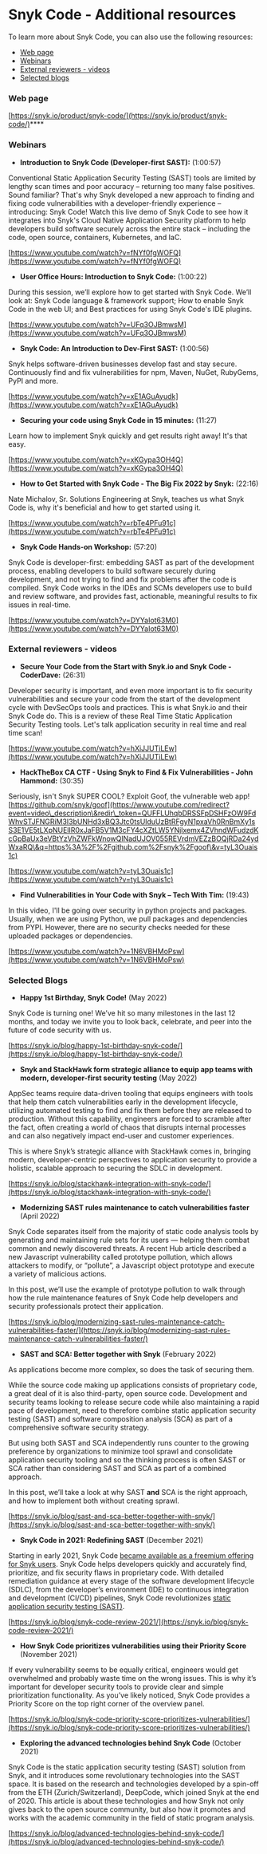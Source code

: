 # Snyk Code - Additional resources

To learn more about Snyk Code, you can also use the following resources:

* [Web page](snyk-code-additional-resources.md#web-page)
* [Webinars](snyk-code-additional-resources.md#webinars)
* [External reviewers - videos](snyk-code-additional-resources.md#external-reviewers-videos)
* [Selected blogs](snyk-code-additional-resources.md#selected-blogs)



### Web page

[https://snyk.io/product/snyk-code/](https://snyk.io/product/snyk-code/)****

### **Webinars**

* **Introduction to Snyk Code (Developer-first SAST):** (1:00:57)

Conventional Static Application Security Testing (SAST) tools are limited by lengthy scan times and poor accuracy – returning too many false positives. Sound familiar? That's why Snyk developed a new approach to finding and fixing code vulnerabilities with a developer-friendly experience – introducing: Snyk Code! Watch this live demo of Snyk Code to see how it integrates into Snyk's Cloud Native Application Security platform to help developers build software securely across the entire stack – including the code, open source, containers, Kubernetes, and IaC.

[https://www.youtube.com/watch?v=fNYf0fgWOFQ](https://www.youtube.com/watch?v=fNYf0fgWOFQ)

* **User Office Hours: Introduction to Snyk Code:** (1:00:22)

During this session, we’ll explore how to get started with Snyk Code. We’ll look at: Snyk Code language & framework support; How to enable Snyk Code in the web UI; and Best practices for using Snyk Code's IDE plugins.

[https://www.youtube.com/watch?v=UFq3OJBmwsM](https://www.youtube.com/watch?v=UFq3OJBmwsM)

* **Snyk Code: An Introduction to Dev-First SAST:** (1:00:56)

Snyk helps software-driven businesses develop fast and stay secure. Continuously find and fix vulnerabilities for npm, Maven, NuGet, RubyGems, PyPI and more.

[https://www.youtube.com/watch?v=xE1AGuAyudk](https://www.youtube.com/watch?v=xE1AGuAyudk)

* **Securing your code using Snyk Code in 15 minutes:** (11:27)

Learn how to implement Snyk quickly and get results right away! It's that easy.

[https://www.youtube.com/watch?v=xKGypa3OH4Q](https://www.youtube.com/watch?v=xKGypa3OH4Q)

* **How to Get Started with Snyk Code - The Big Fix 2022 by Snyk:** (22:16)

Nate Michalov, Sr. Solutions Engineering at Snyk, teaches us what Snyk Code is, why it's beneficial and how to get started using it.

[https://www.youtube.com/watch?v=rbTe4PFu91c](https://www.youtube.com/watch?v=rbTe4PFu91c)

* **Snyk Code Hands-on Workshop:** (57:20)

Snyk Code is developer-first: embedding SAST as part of the development process, enabling developers to build software securely during development, and not trying to find and fix problems after the code is compiled. Snyk Code works in the IDEs and SCMs developers use to build and review software, and provides fast, actionable, meaningful results to fix issues in real-time.

[https://www.youtube.com/watch?v=DYYaIot63M0](https://www.youtube.com/watch?v=DYYaIot63M0)

&#x20;

### **External reviewers - videos**

* **Secure Your Code from the Start with Snyk.io and Snyk Code - CoderDave:** (26:31)

Developer security is important, and even more important is to fix security vulnerabilities and secure your code from the start of the development cycle with DevSecOps tools and practices. This is what Snyk.io and their Snyk Code do. This is a review of these Real Time Static Application Security Testing tools. Let's talk application security in real time and real time scan!

[https://www.youtube.com/watch?v=hXiJJUTiLEw](https://www.youtube.com/watch?v=hXiJJUTiLEw)

* **HackTheBox CA CTF - Using Snyk to Find & Fix Vulnerabilities - John Hammond:** (30:35)

Seriously, isn't Snyk SUPER COOL? Exploit Goof, the vulnerable web app! [https://github.com/snyk/goof](https://www.youtube.com/redirect?event=video\_description\&redir\_token=QUFFLUhqbDRSSFpDSHFzOW9FdWhvSTJFNGRiM3I3bUNHd3xBQ3Jtc0tsUlduUzBtRFgyN1pxaVh0RnBmXy1sS3E1VE5tLXpNUElIR0xJaFB5V1M3cFY4cXZtLW5YNjlxemx4ZVhndWFudzdKcGpBaUx3eVBtYzVhZWFkWnowQlNadUJOV055REVrdmVEZzBOQjRDa24ydWxaRQ\&q=https%3A%2F%2Fgithub.com%2Fsnyk%2Fgoof\&v=tyL3Ouais1c)

[https://www.youtube.com/watch?v=tyL3Ouais1c](https://www.youtube.com/watch?v=tyL3Ouais1c)

* **Find Vulnerabilities in Your Code with Snyk – Tech With Tim:** (19:43)

In this video, I'll be going over security in python projects and packages. Usually, when we are using Python, we pull packages and dependencies from PYPI. However, there are no security checks needed for these uploaded packages or dependencies.

[https://www.youtube.com/watch?v=1N6VBHMoPsw](https://www.youtube.com/watch?v=1N6VBHMoPsw)



### Selected Blogs

* **Happy 1st Birthday, Snyk Code!** (May 2022)

Snyk Code is turning one! We’ve hit so many milestones in the last 12 months, and today we invite you to look back, celebrate, and peer into the future of code security with us.&#x20;

[https://snyk.io/blog/happy-1st-birthday-snyk-code/](https://snyk.io/blog/happy-1st-birthday-snyk-code/)

* **Snyk and StackHawk form strategic alliance to equip app teams with modern, developer-first security testing** (May 2022)

AppSec teams require data-driven tooling that equips engineers with tools that help them catch vulnerabilities early in the development lifecycle, utilizing automated testing to find and fix them before they are released to production. Without this capability, engineers are forced to scramble after the fact, often creating a world of chaos that disrupts internal processes and can also negatively impact end-user and customer experiences.

This is where Snyk’s strategic alliance with StackHawk comes in, bringing modern, developer-centric perspectives to application security to provide a holistic, scalable approach to securing the SDLC in development.

[https://snyk.io/blog/stackhawk-integration-with-snyk-code/](https://snyk.io/blog/stackhawk-integration-with-snyk-code/)

* **Modernizing SAST rules maintenance to catch vulnerabilities faster** (April 2022)

Snyk Code separates itself from the majority of static code analysis tools by generating and maintaining rule sets for its users — helping them combat common and newly discovered threats. A recent Hub article described a new Javascript vulnerability called prototype pollution, which allows attackers to modify, or “pollute”, a Javascript object prototype and execute a variety of malicious actions.&#x20;

In this post, we’ll use the example of prototype pollution to walk through how the rule maintenance features of Snyk Code help developers and security professionals protect their application.

[https://snyk.io/blog/modernizing-sast-rules-maintenance-catch-vulnerabilities-faster/](https://snyk.io/blog/modernizing-sast-rules-maintenance-catch-vulnerabilities-faster/)

* **SAST and SCA: Better together with Snyk** (February 2022)

As applications become more complex, so does the task of securing them.&#x20;

While the source code making up applications consists of proprietary code, a great deal of it is also third-party, open source code. Development and security teams looking to release secure code while also maintaining a rapid pace of development, need to therefore combine static application security testing (SAST) and software composition analysis (SCA) as part of a comprehensive software security strategy.&#x20;

But using both SAST and SCA independently runs counter to the growing preference by organizations to minimize tool sprawl and consolidate application security tooling and so the thinking process is often SAST or SCA rather than considering SAST and SCA as part of a combined approach.

In this post, we’ll take a look at why SAST **and** SCA is the right approach, and how to implement both without creating sprawl.

[https://snyk.io/blog/sast-and-sca-better-together-with-snyk/](https://snyk.io/blog/sast-and-sca-better-together-with-snyk/)

* **Snyk Code in 2021: Redefining SAST** (December 2021)

Starting in early 2021, Snyk Code [became available as a freemium offering for Snyk users](https://snyk.io/blog/snyk-code-now-available-free-sast/). Snyk Code helps developers quickly and accurately find, prioritize, and fix security flaws in proprietary code. With detailed remediation guidance at every stage of the software development lifecycle (SDLC), from the developer’s environment (IDE) to continuous integration and development (CI/CD) pipelines, Snyk Code revolutionizes [static application security testing (SAST)](https://snyk.io/learn/application-security/static-application-security-testing/).

[https://snyk.io/blog/snyk-code-review-2021/](https://snyk.io/blog/snyk-code-review-2021/)

* **How Snyk Code prioritizes vulnerabilities using their Priority Score** (November 2021)

If every vulnerability seems to be equally critical, engineers would get overwhelmed and probably waste time on the wrong issues. This is why it’s important for developer security tools to provide clear and simple prioritization functionality. As you’ve likely noticed, Snyk Code provides a Priority Score on the top right corner of the overview panel.

[https://snyk.io/blog/snyk-code-priority-score-prioritizes-vulnerabilities/](https://snyk.io/blog/snyk-code-priority-score-prioritizes-vulnerabilities/)

* **Exploring the advanced technologies behind Snyk Code** (October 2021)

Snyk Code is the static application security testing (SAST) solution from Snyk, and it introduces some revolutionary technologies into the SAST space. It is based on the research and technologies developed by a spin-off from the ETH (Zurich/Switzerland), DeepCode, which joined Snyk at the end of 2020. This article is about these technologies and how Snyk not only gives back to the open source community, but also how it promotes and works with the academic community in the field of static program analysis.

[https://snyk.io/blog/advanced-technologies-behind-snyk-code/](https://snyk.io/blog/advanced-technologies-behind-snyk-code/)

&#x20;
